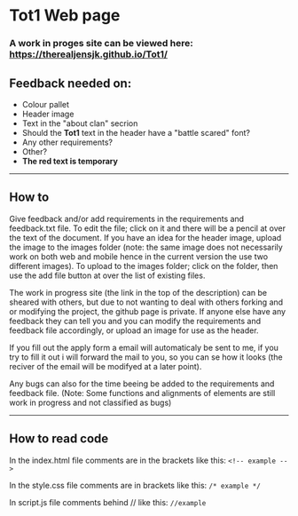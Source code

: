 # Tot1 Web page
### A work in proges site can be viewed here: https://therealjensjk.github.io/Tot1/

## Feedback needed on:
- Colour pallet
- Header image
- Text in the "about clan" secrion
- Should the **Tot1** text in the header have a "battle scared" font?
- Any other requirements?
- Other?
- **The red text is temporary**

---

## How to
Give feedback and/or add requirements in the requirements and feedback.txt file. To edit the file;  click on it and there will be a pencil at over the text of the document. If you have an idea for the header image, upload the image to the images folder (note: the same image does not necessarily work on both web and mobile hence in the current version the use two different images). To upload to the images folder; click on the folder, then use the add file button at over the list of existing files.

The work in progress site (the link in the top of the description) can be sheared with others, but due to not wanting to deal with others forking and or modifying the project, the github page is private. If anyone else have any feedback they can tell you and you can modify the requirements and feedback file accordingly, or upload an image for use as the header.

If you fill out the apply form a email will automaticaly be sent to me, if you try to fill it out i will forward the mail to you, so you can se how it looks (the reciver of the email will be modifyed at a later point).

Any bugs can also for the time beeing be added to the requirements and feedback file. (Note: Some functions and alignments of elements are still work in progress and not classified as bugs)

---
## How to read code

In the index.html file comments are in the brackets like this:
` <!-- example --> `

In the style.css file comments are in brackets like this: 
` /* example */ `

In script.js file comments behind // like this:
` //example `
